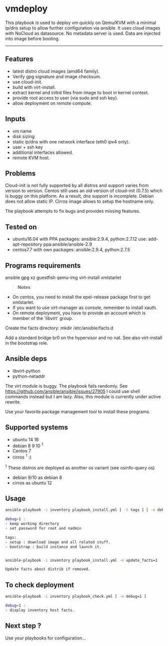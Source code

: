 vmdeploy
========


This playbook is used to deploy vm quickly on Qemu/KVM with a minimal ip/dns
setup to allow further configuration via ansible. It uses cloud images with
NoCloud as datasource. No metadata server is used. Data are injected into
image before booting.

----------

Features
--------

- latest distro cloud images (amd64 family).
- Verify gpg signature and image checksum.
- use cloud-init.
- build with virt-install.
- extract kernel and initrd files from image to boot in kernel context.
- provide root access to user (via sudo and ssh key).
- allow deployment on remote compute.

Inputs
------

- vm name
- disk sizing
- static ip/dns with one network interface (eth0 ipv4 only).
- user + ssh key
- additional interfaces allowed.
- remote KVM host.

Problems
--------

Cloud-init is not fully supported by all distros and support varies from
version to version. Centos still uses an old version of cloud-init (0.7.5)
which is buggy on this platform. As a result, dns support is incomplete.
Debian does not allow static IP.
Cirros image allows to setup the hostname only.

The playbook attempts to fix bugs and provides missing features.

Tested on
---------

* ubuntu16.04 with PPA packages: ansible:2.9.4, python:2.7.12
    use: add-apt-repository ppa:ansible/ansible-2.9
* centos7.7 with own packages: ansible:2.9.4, python:2.7.5

Programs requirements
---------------------

ansible
gpg
xz
guestfish
qemu-img
virt-install
xmlstarlet

>**Notes**
- On centos, you need to install the epel-release package first to get xmlstarlet.
- If you want to use virt-manager as console, remember to install xauth.
- On remote deployment, you have to provide an account which is member of the 'libvirt' group.

Create the facts directory:
mkdir /etc/ansible/facts.d

Add a standard bridge br0 on the hypervisor and no nat.
See also virt-install in the bootstrap role.

Ansible deps
------------

- libvirt-python
- python-netaddr

The virt module is buggy. The playbook fails randomly.
See https://github.com/ansible/ansible/issues/27905
I could use shell commands instead but I am lazy. Also, this module
is currently under active rewrite.

Use your favorite package management tool to install these programs.

Supported systems
-----------------

- ubuntu 14 16
- debian 8 9 10 <sup>1</sup>
- Centos 7
- cirros <sup>1</sup> :)

<sup>1</sup> These distros are deployed as another os variant (see osinfo-query os)
- debian 9/10 as debian 8
- cirros as ubuntu 12


Usage
-----

```sh
ansible-playbook -i inventory playbook_install.yml [ -t tags ] [ -e debug=1 ]

debug=1 :
- keep working directory
- set password for root and nadmin

tags:
- setup : download image and all related stuff.
- bootstrap : build instance and launch it.


ansible-playbook -i inventory playbook_install.yml -e update_facts=1

Update facts about distrib if removed.
```

To check deployment
-------------------

```sh
ansible-playbook -i inventory playbook_check.yml [ -e debug=1 ]

debug=1 :
- display inventory host facts.
```

Next step ?
---------

Use your playbooks for configuration...
